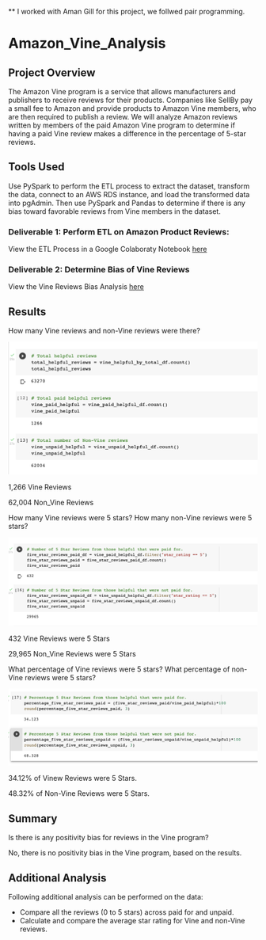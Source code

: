 ** I worked with Aman Gill for this project, we follwed pair programming.

# Amazon_Vine_Analysis

## Project Overview

The Amazon Vine program is a service that allows manufacturers and publishers to receive reviews for their products. Companies like SellBy pay a small fee to Amazon and provide products to Amazon Vine members, who are then required to publish a review. We will analyze Amazon reviews written by members of the paid Amazon Vine program to determine if having a paid Vine review makes a difference in the percentage of 5-star reviews.

## Tools Used
Use PySpark to perform the ETL process to extract the dataset, transform the data, connect to an AWS RDS instance, and load the transformed data into pgAdmin. Then use PySpark and Pandas to determine if there is any bias toward favorable reviews from Vine members in the dataset.

### Deliverable 1: Perform ETL on Amazon Product Reviews:
View the ETL Process in a Google Colaboraty Notebook [here](https://github.com/pnimma01/Amazon_Vine_Analysis/blob/c71df21e34617c73add139a799fa1b61af4bc87a/Amazon_Reviews_ETL.ipynb)

### Deliverable 2: Determine Bias of Vine Reviews
View the Vine Reviews Bias Analysis [here](https://github.com/pnimma01/Amazon_Vine_Analysis/blob/c71df21e34617c73add139a799fa1b61af4bc87a/Vine_Review_Analysis.ipynb)

## Results

How many Vine reviews and non-Vine reviews were there?

![vine vs non-vine](https://github.com/pnimma01/Amazon_Vine_Analysis/blob/f1ac17ee13ae24c780c8a12772d0e3c5128058b2/Resources/D2/D2_Review_Counts.png)

1,266 Vine Reviews

62,004 Non_Vine Reviews

How many Vine reviews were 5 stars? How many non-Vine reviews were 5 stars?

![5 star vine_non_vine](https://github.com/pnimma01/Amazon_Vine_Analysis/blob/f1ac17ee13ae24c780c8a12772d0e3c5128058b2/Resources/D2/D2_5_Star_Reviews.png)

432 Vine Reviews were 5 Stars

29,965 Non_Vine Reviews were 5 Stars


What percentage of Vine reviews were 5 stars? What percentage of non-Vine reviews were 5 stars?

![5 star Percent](https://github.com/pnimma01/Amazon_Vine_Analysis/blob/f1ac17ee13ae24c780c8a12772d0e3c5128058b2/Resources/D2/Percent_5_Star.png)

34.12% of Vinew Reviews were 5 Stars.

48.32% of Non-Vine Reviews were 5 Stars.


## Summary

Is there is any positivity bias for reviews in the Vine program?

No, there is no positivity bias in the Vine program, based on the results.

## Additional Analysis

Following additional analysis can be performed on the data:
- Compare all the reviews (0 to 5 stars) across paid for and unpaid.
- Calculate and compare the average star rating for Vine and non-Vine reviews.